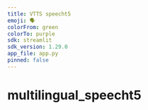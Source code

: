 ```yaml
---
title: VTTS speecht5
emoji: 🗣️
colorFrom: green
colorTo: purple
sdk: streamlit
sdk_version: 1.29.0
app_file: app.py
pinned: false
---
```


# multilingual_speecht5